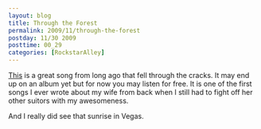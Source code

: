 ```yaml
---
layout: blog
title: Through the Forest
permalink: 2009/11/through-the-forest
postday: 11/30 2009
posttime: 00_29
categories: [RockstarAlley]
---
```


<p><a href="http://www.kristeraxel.com/media/2010-0910-ttf.mp3">This</a> is a great song from long ago that fell through the cracks. It may end up on an album yet but for now you may listen for free. It is one of the first songs I ever wrote about my wife from back when I still had to fight off her other suitors with my awesomeness.</p>
<p>And I really did see that sunrise in Vegas.</p>
